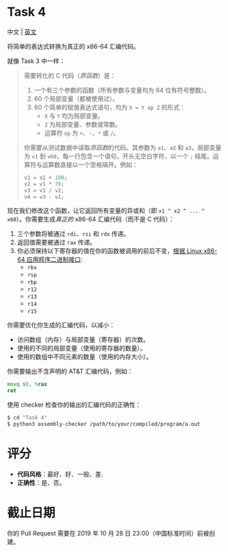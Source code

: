 # Task 4
中文 | [英文](README.md)

将简单的表达式转换为真正的 x86-64 汇编代码。

就像 Task 3 中一样：

> 需要转化的 C 代码（*原函数*）是：
>
> 1. 一个有三个参数的函数（所有参数与变量均为 64 位有符号整数）。
> 2. 60 个局部变量（都被使用过）。
> 3. 60 个简单的赋值表达式语句，均为 `X = Y op Z` 的形式：
>     * `X` 与 `Y` 均为局部变量。
>     * `Z` 为局部变量、参数或常数。
>     * 运算符 `op` 为 `+`、`-`、`*` 或 `/`。
>
> 你需要从测试数据中读取*原函数*的代码。其参数为 `a1`、`a2` 和 `a3`，局部变量为 `v1` 到 `v60`，每一行包含一个语句，开头无空白字符，以一个 `;` 结尾。运算符与运算数直接以一个空格隔开。例如：
>
> ```c
> v1 = a1 + 100;
> v2 = v1 * 70;
> v3 = v1 / v2;
> v4 = v3 - v1;
> ```

现在我们修改这个函数，让它返回所有变量的异或和（即 `x1 ^ x2 ^ ... ^ x60`）。你需要生成*真正的* x86-64 汇编代码（而不是 C 代码）：

1. 三个参数将被通过 `rdi`、`rsi` 和 `rdx` 传递。
2. 返回值需要被通过 `rax` 传递。
3. 你必须保持以下寄存器的值在你的函数被调用的前后不变，[根据 Linux x86-64 应用程序二进制接口](http://6.s081.scripts.mit.edu/sp18/x86-64-architecture-guide.html):
    * `rbx`
    * `rsp`
    * `rbp`
    * `r12`
    * `r13`
    * `r14`
    * `r15`

你需要优化你生成的汇编代码，以减小：

* 访问数组（内存）与局部变量（寄存器）的次数。
* 使用的不同的局部变量（使用的寄存器的数量）。
* 使用的数组中不同元素的数量（使用的内存大小）。

你需要输出不含声明的 AT&T 汇编代码，例如：

```asm
movq $0, %rax
ret
```

使用 checker 检查你的输出的汇编代码的正确性：

```bash
$ cd "Task 4"
$ python3 assembly-checker /path/to/your/compiled/program/a.out
```

# 评分
* **代码风格**：最好、好、一般、差.
* **正确性**：是、否。

# 截止日期
你的 Pull Request 需要在 2019 年 10 月 28 日 23:00（中国标准时间）前被创建。
